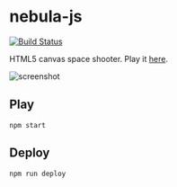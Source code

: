 nebula-js
=========

[![Build Status](https://codebuild.us-east-1.amazonaws.com/badges?uuid=eyJlbmNyeXB0ZWREYXRhIjoiK0VaSk1GNTVOMHhrU0FZV2grVVNZWjJyejJnOVBabEhQRUFSdTQzVzU5aFc4R1BIcFhPckxCTS8zNWR3RzVQSXhvZmNsM2JsdklEZlpMYmhzc0lJakVvPSIsIml2UGFyYW1ldGVyU3BlYyI6IllWMnJzRXdkZzJtTVBWeTQiLCJtYXRlcmlhbFNldFNlcmlhbCI6MX0%3D&branch=master)](https://console.aws.amazon.com/codesuite/codebuild/projects/github-nebula/history)

HTML5 canvas space shooter. Play it [here](http://jamesmoriarty.github.io/nebula/).

![screenshot](https://raw.github.com/jamesmoriarty/nebula-js/master/doc/screenshot-01.png)

## Play

```
npm start
```

## Deploy

```
npm run deploy
```
